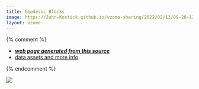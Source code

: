 ```yaml
---
title: Geodesic Blocks
image: https://John-Kostick.github.io/vzome-sharing/2022/02/13/09-28-12-Geodesic Blocks/Geodesic Blocks.png
layout: vzome
---
```


{% comment %}
 - [***web page generated from this source***][post]
 - [data assets and more info][github]

[post]: <https://John-Kostick.github.io/vzome-sharing/2022/02/13/Geodesic Blocks-09-28-12.html>
[github]: <https://github.com/John-Kostick/vzome-sharing/tree/main/2022/02/13/09-28-12-Geodesic Blocks/>
{% endcomment %}

<vzome-viewer style="width: 100%; height: 65vh;"
       src="https://John-Kostick.github.io/vzome-sharing/2022/02/13/09-28-12-Geodesic Blocks/Geodesic Blocks.vZome" >
  <img src="https://John-Kostick.github.io/vzome-sharing/2022/02/13/09-28-12-Geodesic Blocks/Geodesic Blocks.png" />
</vzome-viewer>